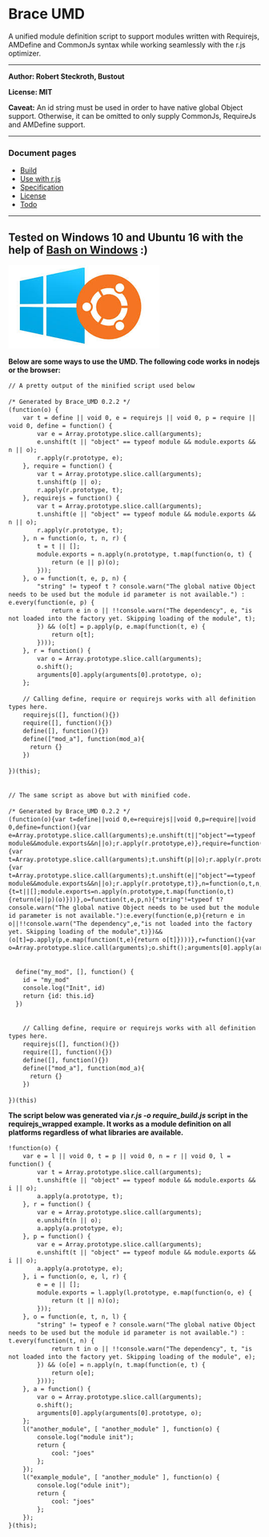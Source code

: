 
# Brace UMD
A unified module definition script to support modules written with Requirejs, AMDefine and CommonJs syntax while working seamlessly with the r.js optimizer.

------------

**Author: Robert Steckroth, Bustout**

**License: MIT**

**Caveat:** An id string must be used in order to have native global Object support. Otherwise, it can be omitted to only supply CommonJs, RequireJs and AMDefine support.

------

### Document pages
* [Build](https://github.com/restarian/brace_umd/blob/master/doc/build.md)
* [Use with r.js](https://github.com/restarian/brace_umd/blob/master/doc/optimizer.md)
* [Specification](https://github.com/restarian/brace_umd/blob/master/doc/specification.md)
* [License](https://github.com/restarian/brace_umd/blob/master/doc/todo.md)
* [Todo](https://github.com/restarian/brace_umd/blob/master/doc/todo.md)

----

**Tested on Windows 10 and Ubuntu 16 with the help of [Bash on Windows](https://github.com/Microsoft/BashOnWindows) :)**
-------
![Bash_on_windows](https://raw.githubusercontent.com/restarian/brace_umd/master/doc/image/bash_on_windows_logo.jpg)

**Below are some ways to use the UMD. The following code works in nodejs or the browser:**
```
// A pretty output of the minified script used below

/* Generated by Brace_UMD 0.2.2 */
(function(o) {
    var t = define || void 0, e = requirejs || void 0, p = require || void 0, define = function() {
        var e = Array.prototype.slice.call(arguments);
        e.unshift(t || "object" == typeof module && module.exports && n || o);
        r.apply(r.prototype, e);
    }, require = function() {
        var t = Array.prototype.slice.call(arguments);
        t.unshift(p || o);
        r.apply(r.prototype, t);
    }, requirejs = function() {
        var t = Array.prototype.slice.call(arguments);
        t.unshift(e || "object" == typeof module && module.exports && n || o);
        r.apply(r.prototype, t);
    }, n = function(o, t, n, r) {
        t = t || [];
        module.exports = n.apply(n.prototype, t.map(function(o, t) {
            return (e || p)(o);
        }));
    }, o = function(t, e, p, n) {
        "string" != typeof t ? console.warn("The global native Object needs to be used but the module id parameter is not available.") : e.every(function(e, p) {
            return e in o || !!console.warn("The dependency", e, "is not loaded into the factory yet. Skipping loading of the module", t);
        }) && (o[t] = p.apply(p, e.map(function(t, e) {
            return o[t];
        })));
    }, r = function() {
        var o = Array.prototype.slice.call(arguments);
        o.shift();
        arguments[0].apply(arguments[0].prototype, o);
    };

    // Calling define, require or requirejs works with all definition types here.
    requirejs([], function(){})
    require([], function(){})
    define([], function(){})
    define(["mod_a"], function(mod_a){
      return {}
    })

})(this);


// The same script as above but with minified code.

/* Generated by Brace_UMD 0.2.2 */
(function(o){var t=define||void 0,e=requirejs||void 0,p=require||void 0,define=function(){var e=Array.prototype.slice.call(arguments);e.unshift(t||"object"==typeof module&&module.exports&&n||o);r.apply(r.prototype,e)},require=function(){var t=Array.prototype.slice.call(arguments);t.unshift(p||o);r.apply(r.prototype,t)},requirejs=function(){var t=Array.prototype.slice.call(arguments);t.unshift(e||"object"==typeof module&&module.exports&&n||o);r.apply(r.prototype,t)},n=function(o,t,n,r){t=t||[];module.exports=n.apply(n.prototype,t.map(function(o,t){return(e||p)(o)}))},o=function(t,e,p,n){"string"!=typeof t?console.warn("The global native Object needs to be used but the module id parameter is not available."):e.every(function(e,p){return e in o||!!console.warn("The dependency",e,"is not loaded into the factory yet. Skipping loading of the module",t)})&&(o[t]=p.apply(p,e.map(function(t,e){return o[t]})))},r=function(){var o=Array.prototype.slice.call(arguments);o.shift();arguments[0].apply(arguments[0].prototype,o)}


  define("my_mod", [], function() {
    id = "my_mod"
    console.log("Init", id)
    return {id: this.id}
  })


    // Calling define, require or requirejs works with all definition types here.
    requirejs([], function(){})
    require([], function(){})
    define([], function(){})
    define(["mod_a"], function(mod_a){
      return {}
    })

})(this)

```

**The script below was generated via _r.js -o require_build.js_ script in the requirejs_wrapped example. It works as a module definition on all platforms regardless of what libraries are available.**

```
!function(o) {
    var e = l || void 0, t = p || void 0, n = r || void 0, l = function() {
        var t = Array.prototype.slice.call(arguments);
        t.unshift(e || "object" == typeof module && module.exports && i || o);
        a.apply(a.prototype, t);
    }, r = function() {
        var e = Array.prototype.slice.call(arguments);
        e.unshift(n || o);
        a.apply(a.prototype, e);
    }, p = function() {
        var e = Array.prototype.slice.call(arguments);
        e.unshift(t || "object" == typeof module && module.exports && i || o);
        a.apply(a.prototype, e);
    }, i = function(o, e, l, r) {
        e = e || [];
        module.exports = l.apply(l.prototype, e.map(function(o, e) {
            return (t || n)(o);
        }));
    }, o = function(e, t, n, l) {
        "string" != typeof e ? console.warn("The global native Object needs to be used but the module id parameter is not available.") : t.every(function(t, n) {
            return t in o || !!console.warn("The dependency", t, "is not loaded into the factory yet. Skipping loading of the module", e);
        }) && (o[e] = n.apply(n, t.map(function(e, t) {
            return o[e];
        })));
    }, a = function() {
        var o = Array.prototype.slice.call(arguments);
        o.shift();
        arguments[0].apply(arguments[0].prototype, o);
    };
    l("another_module", [ "another_module" ], function(o) {
        console.log("module init");
        return {
            cool: "joes"
        };
    });
    l("example_module", [ "another_module" ], function(o) {
        console.log("odule init");
        return {
            cool: "joes"
        };
    });
}(this);
```
